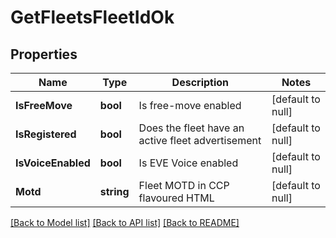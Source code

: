 # GetFleetsFleetIdOk

## Properties
Name | Type | Description | Notes
------------ | ------------- | ------------- | -------------
**IsFreeMove** | **bool** | Is free-move enabled | [default to null]
**IsRegistered** | **bool** | Does the fleet have an active fleet advertisement | [default to null]
**IsVoiceEnabled** | **bool** | Is EVE Voice enabled | [default to null]
**Motd** | **string** | Fleet MOTD in CCP flavoured HTML | [default to null]

[[Back to Model list]](../README.md#documentation-for-models) [[Back to API list]](../README.md#documentation-for-api-endpoints) [[Back to README]](../README.md)


